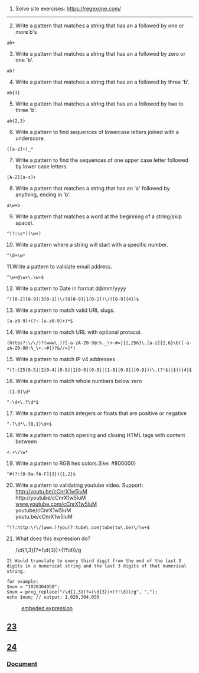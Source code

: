 1. Solve site exercises: https://regexone.com/

---

2. Write a pattern that matches a string that has an a followed by one or more b's

`ab+`

3. Write a pattern that matches a string that has an a followed by zero or one 'b'.

`ab?`

4. Write a pattern that matches a string that has an a followed by three 'b'.

`ab{3}`

5. Write a pattern that matches a string that has an a followed by two to three 'b'.

`ab{2,3}`

6. Write a pattern to find sequences of lowercase letters joined with a underscore.

`([a-z]+)_*`

7. Write a pattern to find the sequences of one upper case letter followed by lower case letters.

`[A-Z][a-z]+`

8. Write a pattern that matches a string that has an 'a' followed by anything, ending in 'b'.

`a\w+b`

9. Write a pattern that matches a word at the beginning of a string(skip space).

`^(?:\s*)(\w+)`

10. Write a pattern where a string will start with a specific number.

`^\d+\w*`

11.Write a pattern to validate email address.

`^\w+@\w+\.\w+$`

12. Write a pattern to Date in format dd/mm/yyyy

`^([0-2][0-9]|3[0-1])\/(0[0-9]|1[0-2])\/([0-9]{4})$`

13. Write a pattern to match valid URL slugs.

`[a-z0-9]+(?:-[a-z0-9]+)*$`

14. Write a pattern to match URL with optional protocol.

`(https?:\/\/)?(www\.)?[-a-zA-Z0-9@:%._\+~#=]{2,256}\.[a-z]{2,6}\b([-a-zA-Z0-9@:%_\+.~#()?&//=]*)`

15. Write a pattern to match IP v4 addresses

`^(?:(25[0-5]|2[0-4][0-9]|1[0-9][0-9]|[1-9][0-9]|[0-9])(\.(?!$)|$)){4}$`

16. Write a pattern to match whole numbers below zero

`-[1-9]\d*`

`^-\d+\.?\d*$`

17. Write a pattern to match integers or floats that are positive or negative

`^-?\d*\.{0,1}\d+$`

18. Write a pattern to match opening and closing HTML tags with content between

`<.+\/\w*`

19. Write a pattern to RGB hex colors.(like: #800000)

`^#(?:[0-9a-fA-F]{3}){1,2}$`

20. Write a pattern to validating youtube video.
    Support:
    http://youtu.be/cCnrX1w5luM  
     http://youtube/cCnrX1w5luM  
     www.youtube.com/cCnrX1w5luM  
     youtube/cCnrX1w5luM  
     youtu.be/cCnrX1w5luM

`^(?:http:\/\/|www.)?you(?:tube\.com|tube|tu\.be)\/\w+$`

21. What does this expression do?

    /\d{1,3}(?=(\d{3})+(?!\d))/g

`It Would translate to every third digit from the end of the last 3 digits in a numerical string and the last 3 digits of that numerical string. `

```
for example:
$num = "1020304050";
$num = preg_replace("/\d{1,3}(?=(\d{3})+(?!\d))/g", ",");
echo $num; // output: 1,020,304,050
```

> [embeded expression](https://embed.ihateregex.io/make/JTVDJTVDZCU3QjElMkMzJTdEKCUzRiUzRCglNUMlNUNkJTdCMyU3RCklMkIoJTNGISU1QyU1Q2QpKQ)

## [23](23.php)

## [24](24.php)

### [Document](https://docs.google.com/document/d/1cfL30jfFlPEGPHf9AymxC_obSmQJoDDax1leNfH6zOo/edit)
